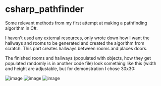 # csharp_pathfinder

Some relevant methods from my first attempt at making a pathfinding algorithm in C#.

I haven't used any external resources, only wrote down how I want the hallways and rooms to be generated and created the algorithm from scratch. This part creates hallways between rooms and places doors.

The finished rooms and hallways (populated with objects, how they get populated randomly is in another code file) look something like this (width and height are adjustable, but for demonstration I chose 30x30:

![image](https://github.com/nexuro5k/csharp_pathfinder/assets/20951648/8678b2e2-fe34-4b2d-a2d2-a9fa4c46558d)
![image](https://github.com/nexuro5k/csharp_pathfinder/assets/20951648/2c649a59-fb8d-4d06-8ba9-0fedbdceb69e)
![image](https://github.com/nexuro5k/csharp_pathfinder/assets/20951648/3b9b1e4e-ed63-4e92-80ff-90b527546fdf)
